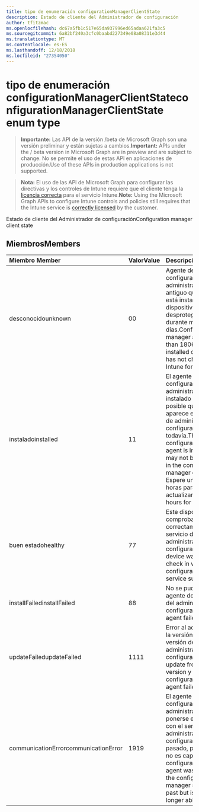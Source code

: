 ```yaml
---
title: tipo de enumeración configurationManagerClientState
description: Estado de cliente del Administrador de configuración
author: tfitzmac
ms.openlocfilehash: dc67a5fb1c517e65da937996ed65adaa621fa3c5
ms.sourcegitcommit: 6a82bf240a3cfc0baabd227349e08a08311e3d44
ms.translationtype: MT
ms.contentlocale: es-ES
ms.lasthandoff: 12/18/2018
ms.locfileid: "27354050"
---
```

# <a name="configurationmanagerclientstate-enum-type"></a><span data-ttu-id="2f2ba-103">tipo de enumeración configurationManagerClientState</span><span class="sxs-lookup"><span data-stu-id="2f2ba-103">configurationManagerClientState enum type</span></span>

> <span data-ttu-id="2f2ba-104">**Importante:** Las API de la versión /beta de Microsoft Graph son una versión preliminar y están sujetas a cambios.</span><span class="sxs-lookup"><span data-stu-id="2f2ba-104">**Important:** APIs under the / beta version in Microsoft Graph are in preview and are subject to change.</span></span> <span data-ttu-id="2f2ba-105">No se permite el uso de estas API en aplicaciones de producción.</span><span class="sxs-lookup"><span data-stu-id="2f2ba-105">Use of these APIs in production applications is not supported.</span></span>

> <span data-ttu-id="2f2ba-106">**Nota:** El uso de las API de Microsoft Graph para configurar las directivas y los controles de Intune requiere que el cliente tenga la [licencia correcta](https://go.microsoft.com/fwlink/?linkid=839381) para el servicio Intune.</span><span class="sxs-lookup"><span data-stu-id="2f2ba-106">**Note:** Using the Microsoft Graph APIs to configure Intune controls and policies still requires that the Intune service is [correctly licensed](https://go.microsoft.com/fwlink/?linkid=839381) by the customer.</span></span>

<span data-ttu-id="2f2ba-107">Estado de cliente del Administrador de configuración</span><span class="sxs-lookup"><span data-stu-id="2f2ba-107">Configuration manager client state</span></span>
## <a name="members"></a><span data-ttu-id="2f2ba-108">Miembros</span><span class="sxs-lookup"><span data-stu-id="2f2ba-108">Members</span></span>
|<span data-ttu-id="2f2ba-109">Miembro	</span><span class="sxs-lookup"><span data-stu-id="2f2ba-109">Member</span></span>|<span data-ttu-id="2f2ba-110">Valor</span><span class="sxs-lookup"><span data-stu-id="2f2ba-110">Value</span></span>|<span data-ttu-id="2f2ba-111">Descripción</span><span class="sxs-lookup"><span data-stu-id="2f2ba-111">Description</span></span>|
|:---|:---|:---|
|<span data-ttu-id="2f2ba-112">desconocido</span><span class="sxs-lookup"><span data-stu-id="2f2ba-112">unknown</span></span>|<span data-ttu-id="2f2ba-113">0</span><span class="sxs-lookup"><span data-stu-id="2f2ba-113">0</span></span>|<span data-ttu-id="2f2ba-114">Agente de configuración del administrador es más antiguo que 1806 o no está instalado o este dispositivo no ha desprotegido en Intune durante más de 30 días.</span><span class="sxs-lookup"><span data-stu-id="2f2ba-114">Configuration manager agent is older than 1806 or not installed or this device has not checked into Intune for over 30 days.</span></span>|
|<span data-ttu-id="2f2ba-115">instalado</span><span class="sxs-lookup"><span data-stu-id="2f2ba-115">installed</span></span>|<span data-ttu-id="2f2ba-116">1</span><span class="sxs-lookup"><span data-stu-id="2f2ba-116">1</span></span>|<span data-ttu-id="2f2ba-117">El agente de configuración del administrador está instalado pero es posible que no se aparece en la consola de administrador de configuración todavía.</span><span class="sxs-lookup"><span data-stu-id="2f2ba-117">The configuration manager agent is installed but may not be showing up in the configuration manager console yet.</span></span> <span data-ttu-id="2f2ba-118">Espere unas cuantas horas para que pueda actualizar.</span><span class="sxs-lookup"><span data-stu-id="2f2ba-118">Wait a few hours for it to refresh.</span></span>|
|<span data-ttu-id="2f2ba-119">buen estado</span><span class="sxs-lookup"><span data-stu-id="2f2ba-119">healthy</span></span>|<span data-ttu-id="2f2ba-120">7</span><span class="sxs-lookup"><span data-stu-id="2f2ba-120">7</span></span>|<span data-ttu-id="2f2ba-121">Este dispositivo pudo comprobar correctamente con el servicio de administrador de configuración.</span><span class="sxs-lookup"><span data-stu-id="2f2ba-121">This device was able to check in with the configuration manager service successfully.</span></span>|
|<span data-ttu-id="2f2ba-122">installFailed</span><span class="sxs-lookup"><span data-stu-id="2f2ba-122">installFailed</span></span>|<span data-ttu-id="2f2ba-123">8</span><span class="sxs-lookup"><span data-stu-id="2f2ba-123">8</span></span>|<span data-ttu-id="2f2ba-124">No se pudo instalar el agente de configuración del administrador.</span><span class="sxs-lookup"><span data-stu-id="2f2ba-124">The configuration manager agent failed to install.</span></span>|
|<span data-ttu-id="2f2ba-125">updateFailed</span><span class="sxs-lookup"><span data-stu-id="2f2ba-125">updateFailed</span></span>|<span data-ttu-id="2f2ba-126">11</span><span class="sxs-lookup"><span data-stu-id="2f2ba-126">11</span></span>|<span data-ttu-id="2f2ba-127">Error al actualizar desde la versión x a y de la versión del agente de administrador de configuración.</span><span class="sxs-lookup"><span data-stu-id="2f2ba-127">The update from version x to version y of the configuration manager agent failed.</span></span> |
|<span data-ttu-id="2f2ba-128">communicationError</span><span class="sxs-lookup"><span data-stu-id="2f2ba-128">communicationError</span></span>|<span data-ttu-id="2f2ba-129">19</span><span class="sxs-lookup"><span data-stu-id="2f2ba-129">19</span></span>|<span data-ttu-id="2f2ba-130">El agente de configuración del administrador puede ponerse en contacto con el servicio de administrador de configuración en el pasado, pero ahora ya no es capaz de.</span><span class="sxs-lookup"><span data-stu-id="2f2ba-130">The configuration manager agent was able to reach the configuration manager service in the past but is now no longer able to.</span></span> |





